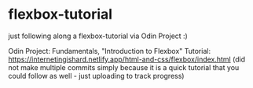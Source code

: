 # flexbox-tutorial
just following along a flexbox-tutorial via Odin Project :)

Odin Project: Fundamentals, "Introduction to Flexbox"
Tutorial: https://internetingishard.netlify.app/html-and-css/flexbox/index.html
(did not make multiple commits simply because it is a quick tutorial that you could follow as well - just uploading to track progress)

